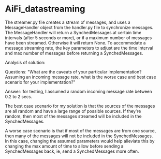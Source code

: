 # AiFi_datastreaming

The streamer.py file creates a stream of messages, and uses a MessageHandler object from the handler.py
file to synchronize messages.  The MessageHandler will return a SynchedMessages at certain time
intervals (after 5 seconds or more), or if a maximum number of messages have been streamed.  Otherwise
it will return None.  To accommodate a message streaming rate, the key parameters to adjust are
the time interval and max number of messages before returning a SynchedMessages.


Analysis of solution:

Questions:  "What are the caveats of your particular implementation? Assuming an incoming message rate,
what is the worse case and best case scenario for your implementation?"

Answer:  for testing, I assumed a random incoming message rate between 0.2 to 2 secs.

The best case scenario for my solution is that the sources of the messages are all random and have a large range
of possible sources.  If they're random, then most of the messages streamed will be included in the SynchedMessages.

A worse case scenario is that if most of the messages are from one source, then
many of the messages will not be included in the SynchedMessages.  In this case, changing the assumed
parameters would help alleviate this by changing the max amount of time to allow before sending a
SynchedMessages back, ie, send a SynchedMessages more often.